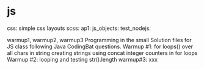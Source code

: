 js
==

css: simple css layouts
scss:
ap1:
js_objects:
test_nodejs:


warmup1, warmup2, warmup3
Programming in the small Solution files for JS class following Java CodingBat questions. 
Warmup #1: 
for loops() over all chars in string
creating strings using concat
integer 
counters in for loops
Warmup #2: 
looping and testing str().length
warmup#3:
xxx





